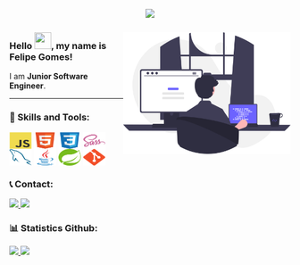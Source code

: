  <p align="center">
  <img src="https://readme-typing-svg.herokuapp.com/?lines=Welcome+to+my+profile!&center=true&width=380&height=45">
</p>

<div> 
<img align="right" width="300" src="https://github.com/Samuelcs131/Samuelcs131/blob/main/undraw_programming_re_kg9v.svg" />

### Hello <img src="https://raw.githubusercontent.com/MartinHeinz/MartinHeinz/master/wave.gif" width="30px" height="30px" >, my name is Felipe Gomes!
<p>I am <b>Junior Software Engineer</b>.</p>

---
### 🚀 Skills and Tools:

 
<img align="center" title="javascript" alt="Js" height="30" width="40" src="https://raw.githubusercontent.com/devicons/devicon/master/icons/javascript/javascript-original.svg">
  <img align="center" title="HTML" alt="HTML" height="30" width="40" src="https://raw.githubusercontent.com/devicons/devicon/master/icons/html5/html5-original.svg">
  <img align="center" title="CSS" alt="CSS" height="30" width="40" src="https://raw.githubusercontent.com/devicons/devicon/master/icons/css3/css3-original.svg">
  <img align="center" title="Sass" alt="Sass" height="30" width="40" src="https://raw.githubusercontent.com/devicons/devicon/master/icons/sass/sass-original.svg">
  <img align="center" title="MySQL" alt="mySQL" height="30" width="40" src="https://raw.githubusercontent.com/devicons/devicon/master/icons/mysql/mysql-original.svg">
  <img align="center" title="Java" alt="Java" height="30" width="40" src="https://raw.githubusercontent.com/devicons/devicon/master/icons/java/java-original.svg">
  <img align="center" title="Spring" alt="Spring" height="30" width="40" src="https://raw.githubusercontent.com/devicons/devicon/master/icons/spring/spring-original.svg">
  <img align="center" title="Git" alt="git" height="30" width="40" src="https://raw.githubusercontent.com/devicons/devicon/master/icons/git/git-original.svg">
  
  
  

  

### :telephone_receiver: Contact:
<p>
<a href="https://www.linkedin.com/in/felipeagomes/" alt="Linkedin" target="_blank">
 <img src="https://img.shields.io/badge/-Linkedin-1C1C1C?style=for-the-badge&logo=Linkedin&logoColor=00FFFF&link=https://www.linkedin.com/in/felipeagomes/"/>
</a>

<a href="mailto:felipe_2202@icloud.com" alt="Email" target="_blank">
 <img src="https://img.shields.io/badge/-Email-1C1C1C?style=for-the-badge&logo=Email&logoColor=00FFFF&link=mailto:felipe_2202@icloud.com"/>
</a>
 
  

 ###  📊 Statistics Github:
 
 <div align="left">
  <a href="https://github.com/FelipeAGomes">
  <img height="165em" src="https://github-readme-stats.vercel.app/api?username=FelipeAGomes&show_icons=true&theme=github_dark&include_all_commits=true&count_private=true&locale=pt-br"/>
  <img height="165em" src="https://github-readme-stats.vercel.app/api/top-langs/?username=FelipeAGomes&layout=compact&langs_count=7&theme=github_dark&locale=pt-br"/>
</div>
